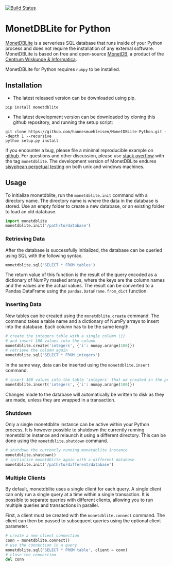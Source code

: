 
[![Build Status](https://travis-ci.org/hannesmuehleisen/MonetDBLite-Python.svg)](https://travis-ci.org/hannesmuehleisen/MonetDBLite-Python)

# MonetDBLite for Python

[MonetDBLite](https://www.monetdb.org/blog/monetdblite-r) is a serverless SQL database that runs inside of your Python process and does not require the installation of any external software. MonetDBLite is based on free and open-source [MonetDB](https://www.monetdb.org/Home), a product of the [Centrum Wiskunde & Informatica](http://www.cwi.nl).

MonetDBLite for Python requires ```numpy``` to be installed.

## Installation

* The latest released version can be downloaded using pip.

```pip install monetdblite```

* The latest development version can be downloaded by cloning this github repository, and running the setup script:
````
git clone https://github.com/hannesmuehleisen/MonetDBLite-Python.git --depth 1 --recursive
python setup.py install
````

If you encounter a bug, please file a minimal reproducible example on [github](https://github.com/hannesmuehleisen/MonetDBLite/issues). For questions and other discussion, please use [stack overflow](http://stackoverflow.com/questions/tagged/monetdblite) with the tag `monetdblite`.  The development version of MonetDBLite endures [sisyphean perpetual testing](https://sisyphus.project.cwi.nl) on both unix and windows machines.

## Usage

To initialize monetdblite, run the ```monetdblite.init``` command with a directory name. The directory name is where the data in the database is stored. Use an empty folder to create a new database, or an existing folder to load an old database.

```python
import monetdblite
monetdblite.init('/path/to/database')
```

### Retrieving Data

After the database is successfully initialized, the database can be queried using SQL with the following syntax.

```python
monetdblite.sql('SELECT * FROM tables')
```

The return value of this function is the result of the query encoded as a dictionary of NumPy masked arrays, where the keys are the column names and the values are the actual values. The result can be converted to a Pandas DataFrame using the ```pandas.DataFrame.from_dict``` function.

### Inserting Data

New tables can be created using the ```monetdblite.create``` command. The command takes a table name and a dictionary of NumPy arrays to insert into the database. Each column has to be the same length.

```python
# create the integers table with a single column (i)
# and insert 100 values into the column
monetdblite.create('integers', {'i': numpy.arange(100)})
# retrieve the column again
monetdblite.sql('SELECT * FROM integers')
```

In the same way, data can be inserted using the ```monetdblite.insert``` command.

```python
# insert 100 values into the table 'integers' that we created in the previous example
monetdblite.insert('integers', {'i': numpy.arange(100)})
```

Changes made to the database will automatically be written to disk as they are made, unless they are wrapped in a transaction.

### Shutdown
Only a single monetdblite instance can be active within your Python process. It is however possible to shutdown the currently running monetdblite instance and relaunch it using a different directory. This can be done using the ```monetdblite.shutdown``` command. 

```python
# shutdown the currently running monetdblite instance
monetdblite.shutdown()
# initialize monetdblite again with a different database
monetdblite.init('/path/to/different/database')
```

### Multiple Clients
By default, monetdblite uses a single client for each query. A single client can only run a single query at a time within a single transaction. It is possible to separate queries with different clients, allowing you to run multiple queries and transactions in parallel.

First, a client must be created with the ```monetdblite.connect``` command. The client can then be passed to subsequent queries using the optional client parameter.

```python
# create a new client connection
conn = monetdblite.connect()
# use the connection in a query
monetdblite.sql('SELECT * FROM table', client = conn)
# close the connection
del conn
```

